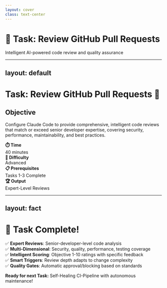 ```yaml
---
layout: cover
class: text-center
---
```


# 🎯 Task: Review GitHub Pull Requests

Intelligent AI-powered code review and quality assurance

---
layout: default
---

# Task: Review GitHub Pull Requests 👀

## Objective
Configure Claude Code to provide comprehensive, intelligent code reviews that match or exceed senior developer expertise, covering security, performance, maintainability, and best practices.

<div class="mt-8 grid grid-cols-4 gap-4">
<div class="p-4 bg-blue-100 rounded-lg text-center">
<strong>⏱️ Time</strong><br>40 minutes
</div>
<div class="p-4 bg-green-100 rounded-lg text-center">
<strong>🎯 Difficulty</strong><br>Advanced
</div>
<div class="p-4 bg-purple-100 rounded-lg text-center">
<strong>📋 Prerequisites</strong><br>Tasks 1-3 Complete
</div>
<div class="p-4 bg-orange-100 rounded-lg text-center">
<strong>🏆 Output</strong><br>Expert-Level Reviews
</div>
</div>

---
layout: fact
---

# 🎉 Task Complete!

<div class="text-xl">

✅ **Expert Reviews**: Senior-developer-level code analysis  
✅ **Multi-Dimensional**: Security, quality, performance, testing coverage  
✅ **Intelligent Scoring**: Objective 1-10 ratings with specific feedback  
✅ **Smart Triggers**: Review depth adapts to change complexity  
✅ **Quality Gates**: Automatic approval/blocking based on standards  

</div>

<div class="text-center mt-8 p-4 bg-green-100 rounded-lg">
<strong>Ready for next Task:</strong> Self-Healing CI-Pipeline with autonomous maintenance!
</div>
